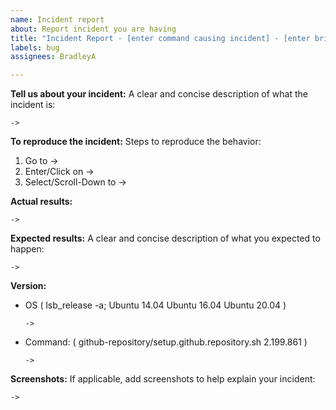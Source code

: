 ```yaml
---
name: Incident report
about: Report incident you are having
title: "Incident Report - [enter command causing incident] - [enter brief description]"
labels: bug
assignees: BradleyA

---
```


**Tell us about your incident:**
A clear and concise description of what the incident is:

    ->

**To reproduce the incident:**
Steps to reproduce the behavior:
1. Go to ->
2. Enter/Click on ->
3. Select/Scroll-Down to ->

**Actual results:**

    ->

**Expected results:**
A clear and concise description of what you expected to happen:

    ->

**Version:**
 - OS ( lsb_release -a; Ubuntu 14.04  Ubuntu 16.04  Ubuntu 20.04 )
 
       ->
 
  - Command: ( github-repository/setup.github.repository.sh  2.199.861 )

        ->

**Screenshots:**
If applicable, add screenshots to help explain your incident:

    ->

